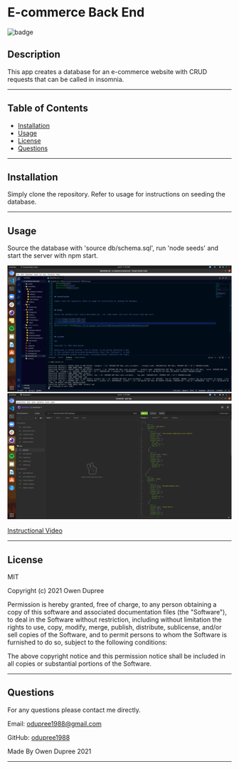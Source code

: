 # E-commerce Back End

![badge](https://img.shields.io/badge/License-MIT-brightgreen)

## Description

This app creates a database for an e-commerce website with CRUD requests that can be called in insomnia.

---

## Table of Contents

- [Installation](#installation)
- [Usage](#usage)
- [License](#license)
- [Questions](#questions)

---

## Installation

Simply clone the repository. Refer to usage for instructions on seeding the database.

---

## Usage

Source the database with 'source db/schema.sql', run 'node seeds' and start the server with npm start.

![](src/images/ecommerce001.png)
![](src/images/ecommerce002.png)

[Instructional Video](https://drive.google.com/file/d/1bRsJXuyov2gJe2tUsTpAZK1AkBYp7wUa/preview)


---

## License

MIT

Copyright (c) 2021 Owen Dupree

Permission is hereby granted, free of charge, to any person obtaining a copy
of this software and associated documentation files (the "Software"), to deal
in the Software without restriction, including without limitation the rights
to use, copy, modify, merge, publish, distribute, sublicense, and/or sell
copies of the Software, and to permit persons to whom the Software is
furnished to do so, subject to the following conditions:

The above copyright notice and this permission notice shall be included in all
copies or substantial portions of the Software.

---

## Questions

For any questions please contact me directly.

Email: <odupree1988@gmail.com>

GitHub: [odupree1988](https://github.com/odupree1988)

Made By Owen Dupree 2021

---
